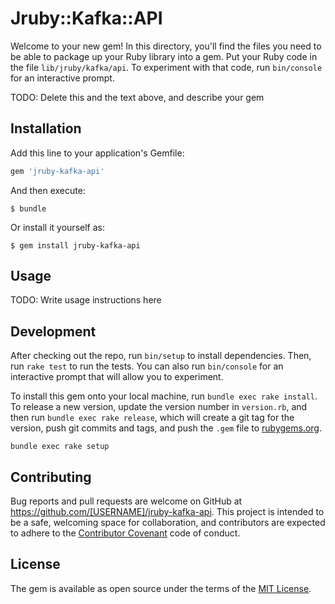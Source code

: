 # Jruby::Kafka::API

Welcome to your new gem! In this directory, you'll find the files you need to be able to package up your Ruby library into a gem. Put your Ruby code in the file `lib/jruby/kafka/api`. To experiment with that code, run `bin/console` for an interactive prompt.

TODO: Delete this and the text above, and describe your gem

## Installation

Add this line to your application's Gemfile:

```ruby
gem 'jruby-kafka-api'
```

And then execute:

    $ bundle

Or install it yourself as:

    $ gem install jruby-kafka-api

## Usage

TODO: Write usage instructions here

## Development

After checking out the repo, run `bin/setup` to install dependencies. Then, run `rake test` to run the tests. You can also run `bin/console` for an interactive prompt that will allow you to experiment.

To install this gem onto your local machine, run `bundle exec rake install`. To release a new version, update the version number in `version.rb`, and then run `bundle exec rake release`, which will create a git tag for the version, push git commits and tags, and push the `.gem` file to [rubygems.org](https://rubygems.org).

`bundle exec rake setup`

## Contributing

Bug reports and pull requests are welcome on GitHub at https://github.com/[USERNAME]/jruby-kafka-api. This project is intended to be a safe, welcoming space for collaboration, and contributors are expected to adhere to the [Contributor Covenant](contributor-covenant.org) code of conduct.


## License

The gem is available as open source under the terms of the [MIT License](http://opensource.org/licenses/MIT).

